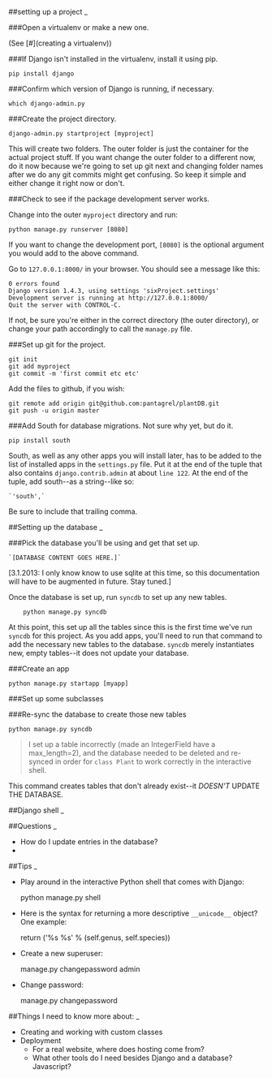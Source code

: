 ##setting up a project
_

###Open a virtualenv or make a new one. 

(See [#](creating a virtualenv))

###If Django isn't installed in the virtualenv, install it using pip.

	pip install django

###Confirm which version of Django is running, if necessary.
	
	which django-admin.py

###Create the project directory. 

	django-admin.py startproject [myproject]

This will create two folders. The outer folder is just the container for the actual project stuff. If you want change the outer folder to a different now, do it now because we're going to set up git next and changing folder names after we do any git commits might get confusing. So keep it simple and either change it right now or don't.

###Check to see if the package development server works. 

Change into the outer `myproject` directory and run:
	
	python manage.py runserver [8080]
	
If you want to change the development port, `[8080]` is the optional argument you would add to the above command.

Go to `127.0.0.1:8000/` in your browser. You should see a message like this:

	0 errors found
	Django version 1.4.3, using settings 'sixProject.settings'
	Development server is running at http://127.0.0.1:8000/
	Quit the server with CONTROL-C.

If not, be sure you're either in the correct directory (the outer directory), or change your path accordingly to call the `manage.py` file.

###Set up git for the project.
	
	git init
	git add myproject
	git commit -m 'first commit etc etc'

Add the files to github, if you wish:

    git remote add origin git@github.com:pantagrel/plantDB.git
    git push -u origin master

###Add South for database migrations. Not sure why yet, but do it.

	pip install south

South, as well as any other apps you will install later, has to be added to the list of installed apps in the `settings.py` file. Put it at the end of the tuple that also contains `django.contrib.admin` at about `line 122`. At the end of the tuple, add south--as a string--like so:
    
    `'south',`

Be sure to include that trailing comma.

##Setting up the database
_

###Pick the database you'll be using and get that set up. 

    `[DATABASE CONTENT GOES HERE.]`

[3.1.2013: I only know know to use sqlite at this time, so this documentation will have to be augmented in future. Stay tuned.]

Once the database is set up, run `syncdb` to set up any new tables. 

        python manage.py syncdb

At this point, this set up all the tables since this is the first time we've run `syncdb` for this project. As you add apps, you'll need to run that command to add the necessary new tables to the database. `syncdb` merely instantiates new, empty tables--it does not update your database. 


###Create an app

	python manage.py startapp [myapp]

###Set up some subclasses

###Re-sync the database to create those new tables

	python manage.py syncdb
	
>I set up a table incorrectly (made an IntegerField have a 
>max_length=2), and the database needed to be deleted and re-synced in 
>order for `class Plant` to work correctly in the interactive shell.

This command creates tables that don't already exist--it *DOESN'T* UPDATE THE DATABASE.


##Django shell
_

##Questions
_
* How do I update entries in the database?
* 

##Tips
_

- Play around in the interactive Python shell that comes with Django:

    python manage.py shell
    
- Here is the syntax for returning a more descriptive `__unicode__` object? One example:

    return ('%s %s' % (self.genus, self.species))


- Create a new superuser:

	manage.py changepassword admin

- Change password:
	
    manage.py changepassword <username>



##Things I need to know more about:
_

- Creating and working with custom classes
- Deployment
	- For a real website, where does hosting come from?
	- What other tools do I need besides Django and a database? Javascript? 
